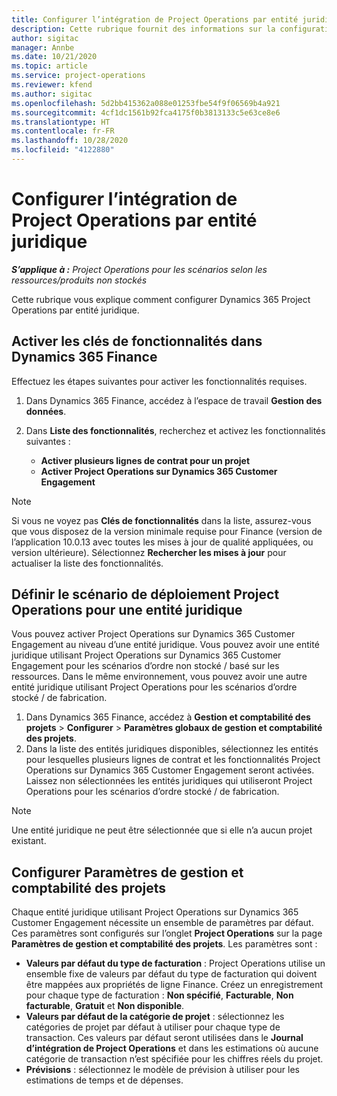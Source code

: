 ```yaml
---
title: Configurer l’intégration de Project Operations par entité juridique
description: Cette rubrique fournit des informations sur la configuration de l’intégration par entité juridique dans Project Operations.
author: sigitac
manager: Annbe
ms.date: 10/21/2020
ms.topic: article
ms.service: project-operations
ms.reviewer: kfend
ms.author: sigitac
ms.openlocfilehash: 5d2bb415362a088e01253fbe54f9f06569b4a921
ms.sourcegitcommit: 4cf1dc1561b92fca4175f0b3813133c5e63ce8e6
ms.translationtype: HT
ms.contentlocale: fr-FR
ms.lasthandoff: 10/28/2020
ms.locfileid: "4122880"
---
```

# <a name="configure-project-operations-integration-per-legal-entity"></a>Configurer l’intégration de Project Operations par entité juridique 

_**S’applique à :** Project Operations pour les scénarios selon les ressources/produits non stockés_

Cette rubrique vous explique comment configurer Dynamics 365 Project Operations par entité juridique.

## <a name="enable-feature-keys-in-dynamics-365-finance"></a>Activer les clés de fonctionnalités dans Dynamics 365 Finance

Effectuez les étapes suivantes pour activer les fonctionnalités requises.

1. Dans Dynamics 365 Finance, accédez à l’espace de travail **Gestion des données**.
2. Dans **Liste des fonctionnalités**, recherchez et activez les fonctionnalités suivantes :
  
    - **Activer plusieurs lignes de contrat pour un projet**
    - **Activer Project Operations sur Dynamics 365 Customer Engagement**

> [!NOTE]
> Si vous ne voyez pas **Clés de fonctionnalités** dans la liste, assurez-vous que vous disposez de la version minimale requise pour Finance (version de l’application 10.0.13 avec toutes les mises à jour de qualité appliquées, ou version ultérieure). Sélectionnez **Rechercher les mises à jour** pour actualiser la liste des fonctionnalités.

## <a name="define-the-project-operations-deployment-scenario-for-a-legal-entity"></a>Définir le scénario de déploiement Project Operations pour une entité juridique

Vous pouvez activer Project Operations sur Dynamics 365 Customer Engagement au niveau d’une entité juridique. Vous pouvez avoir une entité juridique utilisant Project Operations sur Dynamics 365 Customer Engagement pour les scénarios d’ordre non stocké / basé sur les ressources. Dans le même environnement, vous pouvez avoir une autre entité juridique utilisant Project Operations pour les scénarios d’ordre stocké / de fabrication.

1. Dans Dynamics 365 Finance, accédez à **Gestion et comptabilité des projets** > **Configurer** > **Paramètres globaux de gestion et comptabilité des projets**.
2. Dans la liste des entités juridiques disponibles, sélectionnez les entités pour lesquelles plusieurs lignes de contrat et les fonctionnalités Project Operations sur Dynamics 365 Customer Engagement seront activées. Laissez non sélectionnées les entités juridiques qui utiliseront Project Operations pour les scénarios d’ordre stocké / de fabrication.

> [!NOTE]
> Une entité juridique ne peut être sélectionnée que si elle n’a aucun projet existant.

## <a name="configure-project-management-and-accounting-parameters"></a>Configurer Paramètres de gestion et comptabilité des projets

Chaque entité juridique utilisant Project Operations sur Dynamics 365 Customer Engagement nécessite un ensemble de paramètres par défaut. Ces paramètres sont configurés sur l’onglet **Project Operations** sur la page **Paramètres de gestion et comptabilité des projets**. Les paramètres sont :

  - **Valeurs par défaut du type de facturation** : Project Operations utilise un ensemble fixe de valeurs par défaut du type de facturation qui doivent être mappées aux propriétés de ligne Finance. Créez un enregistrement pour chaque type de facturation : **Non spécifié**, **Facturable**, **Non facturable**, **Gratuit** et **Non disponible**.
  - **Valeurs par défaut de la catégorie de projet** : sélectionnez les catégories de projet par défaut à utiliser pour chaque type de transaction. Ces valeurs par défaut seront utilisées dans le **Journal d’intégration de Project Operations** et dans les estimations où aucune catégorie de transaction n’est spécifiée pour les chiffres réels du projet.
  - **Prévisions** : sélectionnez le modèle de prévision à utiliser pour les estimations de temps et de dépenses.
